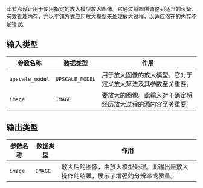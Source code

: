 
此节点设计用于使用指定的放大模型放大图像。它通过将图像调整到适当的设备、有效管理内存，并以平铺方式应用放大模型来处理放大过程，以适应潜在的内存不足错误。
## 输入类型
| 参数名称 | 数据类型 | 作用 |
| --- | --- | --- |
| `upscale_model` | `UPSCALE_MODEL` | 用于放大图像的放大模型。它对于定义放大算法及其参数至关重要。 |
| `image` | `IMAGE` | 要放大的图像。此输入对于确定将经历放大过程的源内容至关重要。 |

## 输出类型
| 参数名称 | 数据类型 | 作用 |
| --- | --- | --- |
| `image` | `IMAGE` | 放大后的图像，由放大模型处理。此输出是放大操作的结果，展示了增强的分辨率或质量。 |